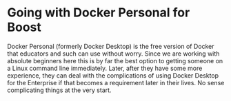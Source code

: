 # Going with Docker Personal for Boost

Docker Personal (formerly Docker Desktop) is the free version of Docker
that educators and such can use without worry. Since we are working with
absolute beginners here this is by far the best option to getting
someone on a Linux command line immediately. Later, after they have some
more experience, they can deal with the complications of using Docker
Desktop for the Enterprise if that becomes a requirement later in their
lives. No sense complicating things at the very start.
